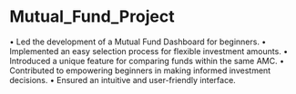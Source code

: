 # Mutual_Fund_Project
•	Led the development of a Mutual Fund Dashboard for beginners.
•	Implemented an easy selection process for flexible investment amounts.
•	Introduced a unique feature for comparing funds within the same AMC.
•	Contributed to empowering beginners in making informed investment decisions.
•	Ensured an intuitive and user-friendly interface.

